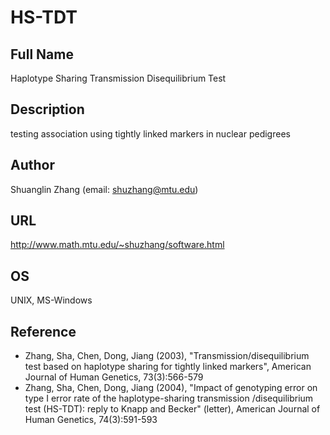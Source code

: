 # HS-TDT

## Full Name
Haplotype Sharing Transmission Disequilibrium Test

## Description
testing association using tightly linked markers in nuclear pedigrees

## Author
Shuanglin Zhang (email: shuzhang@mtu.edu)

## URL
http://www.math.mtu.edu/~shuzhang/software.html

## OS
UNIX, MS-Windows

## Reference
* Zhang, Sha, Chen, Dong, Jiang (2003), "Transmission/disequilibrium test based on haplotype sharing for tightly linked markers", American Journal of Human Genetics, 73(3):566-579
* Zhang, Sha, Chen, Dong, Jiang (2004), "Impact of genotyping error on type I error rate of the haplotype-sharing transmission /disequilibrium test (HS-TDT): reply to Knapp and Becker" (letter), American Journal of Human Genetics, 74(3):591-593